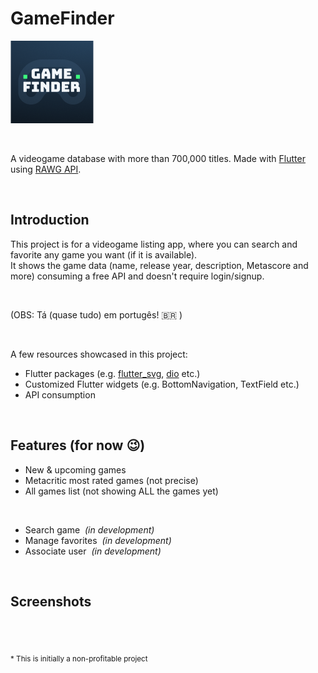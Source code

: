 # GameFinder

 ![logo](https://github.com/tiagofribeiro/game-finder/blob/master/assets/icon/icon.png)   
 
<br>

A videogame database with more than 700,000 titles. Made with [Flutter](https://flutter.dev/) using [RAWG API](https://rawg.io/apidocs).  

<br>

## Introduction

This project is for a videogame listing app, where you can search and favorite any game you want (if it is available).  
It shows the game data (name, release year, description, Metascore and more) consuming a free API and doesn't require login/signup.

<br>

(OBS: Tá (quase tudo) em portugês! :brazil: )  

<br>

A few resources showcased in this project:

- Flutter packages (e.g. [flutter_svg](https://pub.dev/packages/flutter_svg), [dio](https://pub.dev/packages/dio) etc.) 
- Customized Flutter widgets (e.g. BottomNavigation, TextField etc.)
- API consumption

<br>

## Features (for now :wink:)

- New & upcoming games
- Metacritic most rated games (not precise)
- All games list (not showing ALL the games yet)

<br>

- Search game &nbsp;_(in development)_
- Manage favorites &nbsp;_(in development)_
- Associate user &nbsp;_(in development)_

<br>


## Screenshots



<br>
<br>

<sub>* This is initially a non-profitable project</sub>

